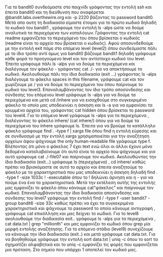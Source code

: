 Για το bandit0 συνδεόμαστε στο παιχνίδι γράφοντας την εντολή ssh και έπειτα bandit0 και τη διεύθυνση που αναφέρεται @bandit.labs.overthewire.org και -p 2220  βάζοντας το password bandit0.
Μετά απο αυτη τη διαδικασία είμαστε έτοιμοι για το πρώτο κωδικό δηλαδή το κωδικό του bandit1 , γράφουμε την εντολή ls -alps ώστε να δούμε αναλυτικά τα περιεχόμενα των καταλόγων.
Γράφοντας την εντολή cat readme εμφανίζεται το περιεχόμενο του όπου βρίσκεται ο κωδικός (readme είναι το αρχείο που βρίσκεται ο κωδικός). 
Αφού αποσυνδεθούμε με την εντολή exit πάμε στο επόμενο level (level2) όπου συνδεόμαστε πάλι με το ίδιο τρόπο αντί όμως για bandit0 βάζουμε bandit1 δηλαδή γράφουμε κάθε φορά το προηγούμενο level και τον αντίστοιχο κωδικό του level.
Έπειτα γράφουμε πάλι ls -alps για να δούμε τα περιεχόμενα και διαλέγουμε τον φάκελο - γράφοντας cat ./- για να αποκτήσουμε το κωδικό.
Ακολουθούμε πάλι την ίδια διαδικασία (exit ...) γράφοντας ls -alps διαλέγουμε το φάκελο spaces in this filename, γράφουμε cat και τον χωρίζουμε με / για να δούμε το περιεχόμενο του όπου παίρνουμε το κωδικό του level3.
Επαναλαμβάνοντας τον ίδιο τρόπο αποσύνδεσης και σύνδεσης του επόμενου level γράφουμε ls -alps για να δούμε τα περιεχόμενα και μετά cd /inhere για να εισαχθούμε στο συγκεκριμένο φάκελο το οποίο μας υποδεικνύει η άσκηση και ls -a για να εμφανίσει τα κρυμμένα αρχεία του, γράφοντας cat hidden όπου βρίσκεται το password του level4.
Για το επόμενο level γράφουμε ls -alps για τα περιεχόμενα , διαλέγοντας το φάκελο inhere/ (cat inhere/) όπου για να δούμε τα περιεχόμενα του inhere γράφουμε ls. Έπειτα για να βρούμε το κατάλληλο φάκελο γράφουμε find . -type f | xargs file όπου find η εντολή εύρεσης και σε συνδυασμό με την εντολή xargs χρησιμοποιείται για την αναζήτηση αρχείων άφου ψάχνουμε the only human-readable file γράφουμε type f.
Βλέποντας ότι μόνο ο φάκελος 7 έχει text ενώ όλοι οι άλλοι έχουν μόνο δεδομένα καταλαβαίνουμε ότι αυτό είναι το αρχείο που ψάχνουμε και για αυτό γράφουμε cat ./-file07 και παίρνουμε τον κωδικό.
Ακολουθώντας την ίδια διαδικασία (exit...) γράφουμε ls (περιεχόμενα) , cd inhere/ καθώς πρέπει να βρισκόμαστε σε αυτό το αρχείο και έπειτα αναζητούμε το φάκελο με τα χαρακτηριστικά που μας υποδεικνύει η άσκηση δηλαδή find . -type f -size 1033c ! -executable όπου το ! δηλώνει άρνηση και η - για να πούμε ένα ένα τα χαρακτηριστικά. Μετά την εκτέλεση αυτής της εντολής μας εμφανίζει το φάκελο όπου κάνουμε cat"φάκελος" και παίρνουμε τον κωδικό.
Επαναλαμβάνοντας την ίδια διαδικασία αποσύνδεσης και σύνδεσης του level7 γράφουμε την εντολή find / -type f -user bandit7 -group bandit6 -size 33c καθώς πρέπει να έχει τα συγκεκριμένα χαρακτηριστικά και ψάχνουμε το password το οποίο κάνουμε αντιγραφή , γράφουμε cat επικόλληση και μας δείχνει το κωδικό.
Για το level8 ακολουθούμε την διαδικασία exit.. γράφουμε ls -alps για τα περιεχόμενα , cat data.txt | grep "millionth" και μας εμφανίζει το κωδικό όπου grep μία μορφή εντολής αναζήτησης.
Για το επόμενο στάδιο (level9) συνεχίζουμε να κάνουμε την ίδια διαδικασία (exit..) και μετά γράφουμε cat data.txt. Για να βοηθηθούμε γράφουμε την εντολή sort data.txt | uniq -c όπου το sort τα σχηματίζει αλφαβητικά και το uniq -c εμφανίζει τις φορές που εμφανίζεται μια πρόταση. Στο σημείο που υπάρχει 1 αποτελεί τον κωδικό μας.






